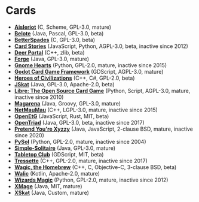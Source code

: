 [comment]: # (autogenerated content, do not edit)
# Cards

- **[Aisleriot](../aisleriot.md)** (C, Scheme, GPL-3.0, mature)
- **[Belote](../belote.md)** (Java, Pascal, GPL-3.0, beta)
- **[BetterSpades](../betterspades.md)** (C, GPL-3.0, beta)
- **[Card Stories](../card_stories.md)** (JavaScript, Python, AGPL-3.0, beta, inactive since 2012)
- **[Deer Portal](../deer_portal.md)** (C++, zlib, beta)
- **[Forge](../forge.md)** (Java, GPL-3.0, mature)
- **[Gnome Hearts](../gnome_hearts.md)** (Python, GPL-2.0, mature, inactive since 2015)
- **[Godot Card Game Framework](../godot_card_game_framework.md)** (GDScript, AGPL-3.0, mature)
- **[Heroes of Civilizations](../heroes_of_civilizations.md)** (C++, C#, GPL-2.0, beta)
- **[JSkat](../jskat.md)** (Java, GPL-3.0, Apache-2.0, beta)
- **[Libre: The Open Source Card Game](../libre_the_open_source_card_game.md)** (Python, Script, AGPL-3.0, mature, inactive since 2010)
- **[Magarena](../magarena.md)** (Java, Groovy, GPL-3.0, mature)
- **[NetMauMau](../netmaumau.md)** (C++, LGPL-3.0, mature, inactive since 2015)
- **[OpenEtG](../openetg.md)** (JavaScript, Rust, MIT, beta)
- **[OpenTriad](../opentriad.md)** (Java, GPL-3.0, beta, inactive since 2017)
- **[Pretend You're Xyzzy](../pretend_youre_xyzzy.md)** (Java, JavaScript, 2-clause BSD, mature, inactive since 2020)
- **[PySol](../pysol.md)** (Python, GPL-2.0, mature, inactive since 2004)
- **[Simple-Solitaire](../simple-solitaire.md)** (Java, GPL-3.0, mature)
- **[Tabletop Club](../tabletop_club.md)** (GDScript, MIT, beta)
- **[Tressette](../tressette.md)** (C++, GPL-2.0, mature, inactive since 2017)
- **[Wagic, the Homebrew](../wagic_the_homebrew.md)** (C++, C, Objective-C, 3-clause BSD, beta)
- **[Walic](../walic.md)** (Kotlin, Apache-2.0, mature)
- **[Wizards Magic](../wizards_magic.md)** (Python, GPL-2.0, mature, inactive since 2012)
- **[XMage](../xmage.md)** (Java, MIT, mature)
- **[XSkat](../xskat.md)** (Java, Custom, mature)